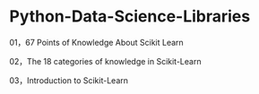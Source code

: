# Python-Data-Science-Libraries

01，67 Points of Knowledge About Scikit Learn

02，The 18 categories of knowledge in Scikit-Learn

03，Introduction to Scikit-Learn
